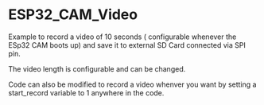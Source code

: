 # ESP32_CAM_Video
Example to record a video of 10 seconds ( configurable whenever the ESp32 CAM boots up) and save it to external SD Card connected via SPI pin.

The video length is configurable and can be changed.

Code can also be modified to record a video whenver you want by setting a start_record variable to 1 anywhere in the code.
